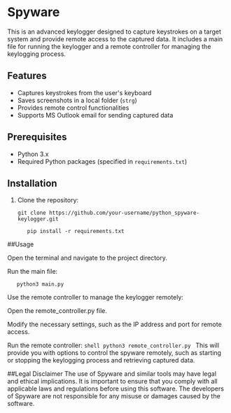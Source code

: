 

# Spyware

This is an advanced keylogger designed to capture keystrokes on a target system and provide remote access to the captured data. It includes a main file for running the keylogger and a remote controller for managing the keylogging process.

## Features

- Captures keystrokes from the user's keyboard
- Saves screenshots in a local folder (`strg`)
- Provides remote control functionalities
- Supports MS Outlook email for sending captured data

## Prerequisites

- Python 3.x
- Required Python packages (specified in `requirements.txt`)

## Installation

1. Clone the repository:

     ```shell
     git clone https://github.com/your-username/python_spyware-keylogger.git
     ```
    ```shell
       pip install -r requirements.txt
    ```


##Usage

   Open the terminal and navigate to the project directory.

   Run the main file:
   ```shell
      python3 main.py
   ```
   Use the remote controller to manage the keylogger remotely:

   Open the remote_controller.py file.

   Modify the necessary settings, such as the IP address and port for remote access.

   Run the remote controller:
    ```shell
       python3 remote_controller.py
    ```
This will provide you with options to control the spyware remotely, such as starting or stopping the keylogging process and retrieving captured data.
      
      
 ##Legal Disclaimer 
    The use of Spyware and similar tools may have legal and ethical implications. 
    It is important to ensure that you comply with all applicable laws and regulations before using this software. 
    The developers of Spyware are not responsible for any misuse or damages caused by the software.
   

